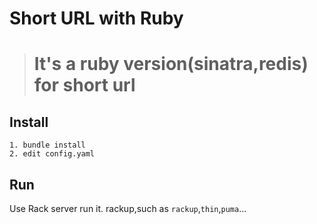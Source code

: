 # Short URL with Ruby

># It's a ruby version(sinatra,redis) for short url

## Install

```shell
1. bundle install
2. edit config.yaml
```

## Run

Use Rack server run it. rackup,such as `rackup`,`thin`,`puma`...

